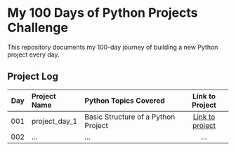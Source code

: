 # My 100 Days of Python Projects Challenge

This repository documents my 100-day journey of building a new Python project every day.

## Project Log

| Day | Project Name | Python Topics Covered | Link to Project |
|:---:|:---|:---|:---:|
| 001 | project_day_1 | Basic Structure of a Python Project | [Link to project](./project_day_1) |
| 002 | ... | ... | ... |
